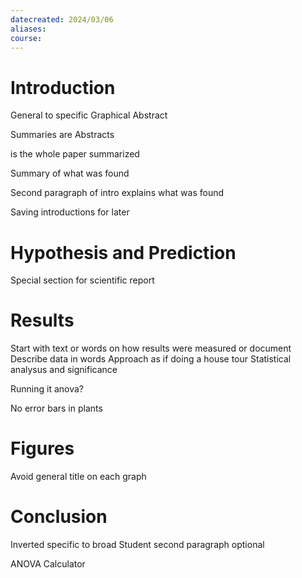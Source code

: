 ```yaml
---
datecreated: 2024/03/06
aliases: 
course:
---
```

# Introduction

General to specific
Graphical Abstract

Summaries are Abstracts

is the whole paper summarized

Summary of what was found


Second paragraph of intro explains what was found

Saving introductions for later

# Hypothesis and Prediction

Special section for scientific report

# Results

Start with text or words on how results were measured or document
Describe data in words 
Approach as if doing a house tour
Statistical analysus and significance

Running it anova?

No error bars in plants

# Figures

Avoid general title on each graph

# Conclusion

Inverted specific to broad
Student second paragraph optional

ANOVA Calculator